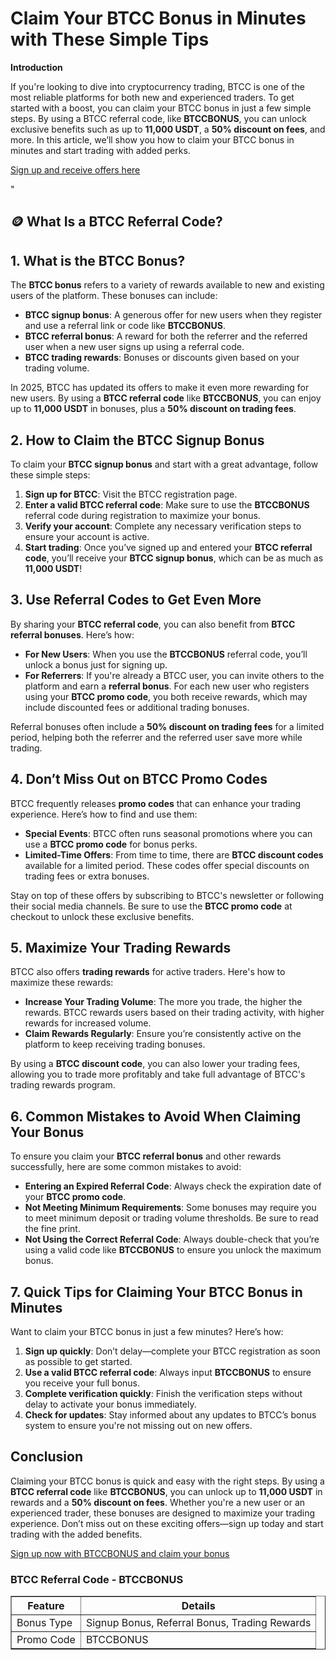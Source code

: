 
<h1>Claim Your BTCC Bonus in Minutes with These Simple Tips</h1>
<p><strong>Introduction</strong></p>
<p>If you're looking to dive into cryptocurrency trading, BTCC is one of the most reliable platforms for both new and experienced traders. To get started with a boost, you can claim your BTCC bonus in just a few simple steps. By using a BTCC referral code, like <strong>BTCCBONUS</strong>, you can unlock exclusive benefits such as up to <strong>11,000 USDT</strong>, a <strong>50% discount on fees</strong>, and more. In this article, we’ll show you how to claim your BTCC bonus in minutes and start trading with added perks.</p>
<p><a href="https://partner.btcc.com/us/c/BTCCBONUS/9303" target="_blank">Sign up and receive offers here</a></p>

<img src="https://images.mirror-media.xyz/publication-images/ueC9oOHfKwXrYumG_JCkP.jpeg?height=500&amp;width=1000" decoding="async" data-nimg="fill" class="css-xah9so" style="position: absolute; inset: 0px; box-sizing: border-box; padding: 0px; border: none; margin: auto; display: block; width: 0px; height: 0px; min-width: 100%; max-width: 100%; min-height: 100%; max-height: 100%;">"
  <h2>🪙 What Is a BTCC Referral Code?</h2>
  <h2>1. What is the BTCC Bonus?</h2>
<p>The <strong>BTCC bonus</strong> refers to a variety of rewards available to new and existing users of the platform. These bonuses can include:</p>
<ul>
<li><strong>BTCC signup bonus</strong>: A generous offer for new users when they register and use a referral link or code like <strong>BTCCBONUS</strong>.</li>
<li><strong>BTCC referral bonus</strong>: A reward for both the referrer and the referred user when a new user signs up using a referral code.</li>
<li><strong>BTCC trading rewards</strong>: Bonuses or discounts given based on your trading volume.</li>
</ul>
<p>In 2025, BTCC has updated its offers to make it even more rewarding for new users. By using a <strong>BTCC referral code</strong> like <strong>BTCCBONUS</strong>, you can enjoy up to <strong>11,000 USDT</strong> in bonuses, plus a <strong>50% discount on trading fees</strong>.</p>
<h2>2. How to Claim the BTCC Signup Bonus</h2>
<p>To claim your <strong>BTCC signup bonus</strong> and start with a great advantage, follow these simple steps:</p>
<ol>
<li><strong>Sign up for BTCC</strong>: Visit the BTCC registration page.</li>
<li><strong>Enter a valid BTCC referral code</strong>: Make sure to use the <strong>BTCCBONUS</strong> referral code during registration to maximize your bonus.</li>
<li><strong>Verify your account</strong>: Complete any necessary verification steps to ensure your account is active.</li>
<li><strong>Start trading</strong>: Once you’ve signed up and entered your <strong>BTCC referral code</strong>, you’ll receive your <strong>BTCC signup bonus</strong>, which can be as much as <strong>11,000 USDT</strong>!</li>
</ol>
<h2>3. Use Referral Codes to Get Even More</h2>
<p>By sharing your <strong>BTCC referral code</strong>, you can also benefit from <strong>BTCC referral bonuses</strong>. Here’s how:</p>
<ul>
<li><strong>For New Users</strong>: When you use the <strong>BTCCBONUS</strong> referral code, you’ll unlock a bonus just for signing up.</li>
<li><strong>For Referrers</strong>: If you're already a BTCC user, you can invite others to the platform and earn a <strong>referral bonus</strong>. For each new user who registers using your <strong>BTCC promo code</strong>, you both receive rewards, which may include discounted fees or additional trading bonuses.</li>
</ul>
<p>Referral bonuses often include a <strong>50% discount on trading fees</strong> for a limited period, helping both the referrer and the referred user save more while trading.</p>
<h2>4. Don’t Miss Out on BTCC Promo Codes</h2>
<p>BTCC frequently releases <strong>promo codes</strong> that can enhance your trading experience. Here’s how to find and use them:</p>
<ul>
<li><strong>Special Events</strong>: BTCC often runs seasonal promotions where you can use a <strong>BTCC promo code</strong> for bonus perks.</li>
<li><strong>Limited-Time Offers</strong>: From time to time, there are <strong>BTCC discount codes</strong> available for a limited period. These codes offer special discounts on trading fees or extra bonuses.</li>
</ul>
<p>Stay on top of these offers by subscribing to BTCC's newsletter or following their social media channels. Be sure to use the <strong>BTCC promo code</strong> at checkout to unlock these exclusive benefits.</p>
<h2>5. Maximize Your Trading Rewards</h2>
<p>BTCC also offers <strong>trading rewards</strong> for active traders. Here's how to maximize these rewards:</p>
<ul>
<li><strong>Increase Your Trading Volume</strong>: The more you trade, the higher the rewards. BTCC rewards users based on their trading activity, with higher rewards for increased volume.</li>
<li><strong>Claim Rewards Regularly</strong>: Ensure you’re consistently active on the platform to keep receiving trading bonuses.</li>
</ul>
<p>By using a <strong>BTCC discount code</strong>, you can also lower your trading fees, allowing you to trade more profitably and take full advantage of BTCC's trading rewards program.</p>
<h2>6. Common Mistakes to Avoid When Claiming Your Bonus</h2>
<p>To ensure you claim your <strong>BTCC referral bonus</strong> and other rewards successfully, here are some common mistakes to avoid:</p>
<ul>
<li><strong>Entering an Expired Referral Code</strong>: Always check the expiration date of your <strong>BTCC promo code</strong>.</li>
<li><strong>Not Meeting Minimum Requirements</strong>: Some bonuses may require you to meet minimum deposit or trading volume thresholds. Be sure to read the fine print.</li>
<li><strong>Not Using the Correct Referral Code</strong>: Always double-check that you’re using a valid code like <strong>BTCCBONUS</strong> to ensure you unlock the maximum bonus.</li>
</ul>
<h2>7. Quick Tips for Claiming Your BTCC Bonus in Minutes</h2>
<p>Want to claim your BTCC bonus in just a few minutes? Here’s how:</p>
<ol>
<li><strong>Sign up quickly</strong>: Don’t delay—complete your BTCC registration as soon as possible to get started.</li>
<li><strong>Use a valid BTCC referral code</strong>: Always input <strong>BTCCBONUS</strong> to ensure you receive your full bonus.</li>
<li><strong>Complete verification quickly</strong>: Finish the verification steps without delay to activate your bonus immediately.</li>
<li><strong>Check for updates</strong>: Stay informed about any updates to BTCC’s bonus system to ensure you're not missing out on new offers.</li>
</ol>
<h2>Conclusion</h2>
<p>Claiming your BTCC bonus is quick and easy with the right steps. By using a <strong>BTCC referral code</strong> like <strong>BTCCBONUS</strong>, you can unlock up to <strong>11,000 USDT</strong> in rewards and a <strong>50% discount on fees</strong>. Whether you're a new user or an experienced trader, these bonuses are designed to maximize your trading experience. Don’t miss out on these exciting offers—sign up today and start trading with the added benefits.</p>
<p><a href="https://partner.btcc.com/us/c/BTCCBONUS/9303">Sign up now with BTCCBONUS and claim your bonus</a></p>
<h3>BTCC Referral Code - BTCCBONUS</h3>
<table border="1">
<thead>
<tr>
<th>Feature</th>
<th>Details</th>
</tr>
</thead>
<tbody>
<tr>
<td>Bonus Type</td>
<td>Signup Bonus, Referral Bonus, Trading Rewards</td>
</tr>
<tr>
<td>Promo Code</td>
<td>BTCCBONUS</td>
</tr>
